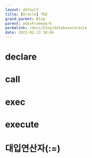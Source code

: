 ```yaml
---
layout: default
title: [Oracle] 개념
grand_parent: Blog
parent: eGovFramework
permalink: /docs/blog/database/oracle
date: 2023-02-13 10:04
---
```


# declare
# call
# exec
# execute
# 대입연산자(:=)
	